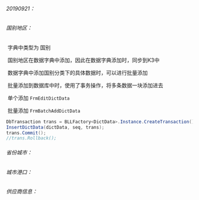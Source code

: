 



###### 20190921：

###### 	国别地区：

​		字典中类型为 国别

​		国别地区在数据字典中添加，因此在数据字典添加时，同步到K3中

​		数据字典中添加国别分类下的具体数据时，可以进行批量添加

​		批量添加到数据库中时，使用了事务操作，将多条数据一块添加进去

​		单个添加 `FrmEditDictData`

​		批量添加 `FrmBatchAddDictData`

```c#
DbTransaction trans = BLLFactory<DictData>.Instance.CreateTransaction();
InsertDictData(dictData, seq, trans);
trans.Commit();
//trans.Rollback();
```

###### 	省份城市：

###### 	城市港口：

###### 	供应商信息：